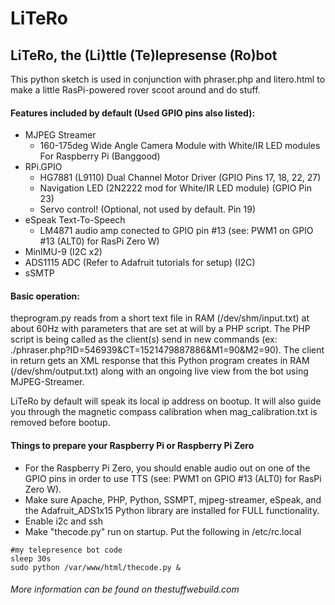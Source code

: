 # LiTeRo
## LiTeRo, the (Li)ttle (Te)lepresense (Ro)bot  

This python sketch is used in conjunction with phraser.php and litero.html to make a little RasPi-powered rover scoot around and do stuff.

#### Features included by default (Used GPIO pins also listed):
- MJPEG Streamer
  - 160-175deg Wide Angle Camera Module with White/IR LED modules For Raspberry Pi (Banggood)
- RPi.GPIO
  - HG7881 (L9110) Dual Channel Motor Driver (GPIO Pins 17, 18, 22, 27)
  - Navigation LED (2N2222 mod for White/IR LED module) (GPIO Pin 23)
  - Servo control! (Optional, not used by default. Pin 19)
- eSpeak Text-To-Speech
  - LM4871 audio amp conected to GPIO pin #13 (see: PWM1 on GPIO #13 (ALT0) for RasPi Zero W) 
- MinIMU-9 (I2C x2)
- ADS1115 ADC (Refer to Adafruit tutorials for setup) (I2C)
- sSMTP
	
#### Basic operation:
theprogram.py reads from a short text file in RAM (/dev/shm/input.txt) at about 60Hz with parameters that are set at will by a PHP script. The PHP script is being called as the client(s) send in new commands (ex: ./phraser.php?ID=546939&CT=1521479887886&M1=90&M2=90). The client in return gets an XML response that this Python program creates in RAM (/dev/shm/output.txt) along with an ongoing live view from the bot using MJPEG-Streamer. 
  
 LiTeRo by default will speak its local ip address on bootup. It will also guide you through the magnetic compass calibration when mag_calibration.txt is removed before bootup.

#### Things to prepare your Raspberry Pi or Raspberry Pi Zero
- For the Raspberry Pi Zero, you should enable audio out on one of the GPIO pins in order to use TTS (see: PWM1 on GPIO #13 (ALT0) for RasPi Zero W). 
- Make sure Apache, PHP, Python, SSMPT, mjpeg-streamer, eSpeak, and the Adafruit_ADS1x15 Python library are installed for FULL functionality.
- Enable i2c and ssh
- Make "thecode.py" run on startup. Put the following in /etc/rc.local
```
#my telepresence bot code
sleep 30s
sudo python /var/www/html/thecode.py &
```
  
  
  
 ###### More information can be found on thestuffwebuild.com
